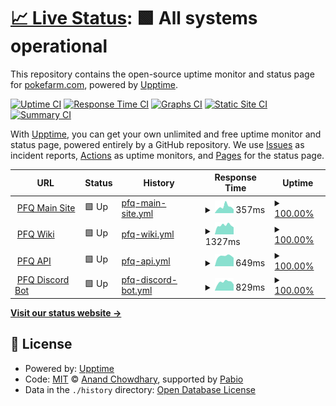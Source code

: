 # [📈 Live Status](https://status.pokefarm.com): <!--live status--> **🟩 All systems operational**

This repository contains the open-source uptime monitor and status page for [pokefarm.com](https://status.pokefarm.com), powered by [Upptime](https://github.com/upptime/upptime).

[![Uptime CI](https://github.com/pokefarm-com/status/workflows/Uptime%20CI/badge.svg)](https://github.com/pokefarm-com/status/actions?query=workflow%3A%22Uptime+CI%22)
[![Response Time CI](https://github.com/pokefarm-com/status/workflows/Response%20Time%20CI/badge.svg)](https://github.com/pokefarm-com/status/actions?query=workflow%3A%22Response+Time+CI%22)
[![Graphs CI](https://github.com/pokefarm-com/status/workflows/Graphs%20CI/badge.svg)](https://github.com/pokefarm-com/status/actions?query=workflow%3A%22Graphs+CI%22)
[![Static Site CI](https://github.com/pokefarm-com/status/workflows/Static%20Site%20CI/badge.svg)](https://github.com/pokefarm-com/status/actions?query=workflow%3A%22Static+Site+CI%22)
[![Summary CI](https://github.com/pokefarm-com/status/workflows/Summary%20CI/badge.svg)](https://github.com/pokefarm-com/status/actions?query=workflow%3A%22Summary+CI%22)

With [Upptime](https://upptime.js.org), you can get your own unlimited and free uptime monitor and status page, powered entirely by a GitHub repository. We use [Issues](https://github.com/pokefarm-com/status/issues) as incident reports, [Actions](https://github.com/pokefarm-com/status/actions) as uptime monitors, and [Pages](https://status.pokefarm.com) for the status page.

<!--start: status pages-->
<!-- This summary is generated by Upptime (https://github.com/upptime/upptime) -->
<!-- Do not edit this manually, your changes will be overwritten -->
<!-- prettier-ignore -->
| URL | Status | History | Response Time | Uptime |
| --- | ------ | ------- | ------------- | ------ |
| <img alt="" src="https://icons.duckduckgo.com/ip3/pokefarm.com.ico" height="13"> [PFQ Main Site](https://pokefarm.com/health) | 🟩 Up | [pfq-main-site.yml](https://github.com/pokefarm-com/status/commits/HEAD/history/pfq-main-site.yml) | <details><summary><img alt="Response time graph" src="./graphs/pfq-main-site/response-time-week.png" height="20"> 357ms</summary><br><a href="https://status.pokefarm.com/history/pfq-main-site"><img alt="Response time 327" src="https://img.shields.io/endpoint?url=https%3A%2F%2Fraw.githubusercontent.com%2Fpokefarm-com%2Fstatus%2FHEAD%2Fapi%2Fpfq-main-site%2Fresponse-time.json"></a><br><a href="https://status.pokefarm.com/history/pfq-main-site"><img alt="24-hour response time 352" src="https://img.shields.io/endpoint?url=https%3A%2F%2Fraw.githubusercontent.com%2Fpokefarm-com%2Fstatus%2FHEAD%2Fapi%2Fpfq-main-site%2Fresponse-time-day.json"></a><br><a href="https://status.pokefarm.com/history/pfq-main-site"><img alt="7-day response time 357" src="https://img.shields.io/endpoint?url=https%3A%2F%2Fraw.githubusercontent.com%2Fpokefarm-com%2Fstatus%2FHEAD%2Fapi%2Fpfq-main-site%2Fresponse-time-week.json"></a><br><a href="https://status.pokefarm.com/history/pfq-main-site"><img alt="30-day response time 327" src="https://img.shields.io/endpoint?url=https%3A%2F%2Fraw.githubusercontent.com%2Fpokefarm-com%2Fstatus%2FHEAD%2Fapi%2Fpfq-main-site%2Fresponse-time-month.json"></a><br><a href="https://status.pokefarm.com/history/pfq-main-site"><img alt="1-year response time 327" src="https://img.shields.io/endpoint?url=https%3A%2F%2Fraw.githubusercontent.com%2Fpokefarm-com%2Fstatus%2FHEAD%2Fapi%2Fpfq-main-site%2Fresponse-time-year.json"></a></details> | <details><summary><a href="https://status.pokefarm.com/history/pfq-main-site">100.00%</a></summary><a href="https://status.pokefarm.com/history/pfq-main-site"><img alt="All-time uptime 100.00%" src="https://img.shields.io/endpoint?url=https%3A%2F%2Fraw.githubusercontent.com%2Fpokefarm-com%2Fstatus%2FHEAD%2Fapi%2Fpfq-main-site%2Fuptime.json"></a><br><a href="https://status.pokefarm.com/history/pfq-main-site"><img alt="24-hour uptime 100.00%" src="https://img.shields.io/endpoint?url=https%3A%2F%2Fraw.githubusercontent.com%2Fpokefarm-com%2Fstatus%2FHEAD%2Fapi%2Fpfq-main-site%2Fuptime-day.json"></a><br><a href="https://status.pokefarm.com/history/pfq-main-site"><img alt="7-day uptime 100.00%" src="https://img.shields.io/endpoint?url=https%3A%2F%2Fraw.githubusercontent.com%2Fpokefarm-com%2Fstatus%2FHEAD%2Fapi%2Fpfq-main-site%2Fuptime-week.json"></a><br><a href="https://status.pokefarm.com/history/pfq-main-site"><img alt="30-day uptime 100.00%" src="https://img.shields.io/endpoint?url=https%3A%2F%2Fraw.githubusercontent.com%2Fpokefarm-com%2Fstatus%2FHEAD%2Fapi%2Fpfq-main-site%2Fuptime-month.json"></a><br><a href="https://status.pokefarm.com/history/pfq-main-site"><img alt="1-year uptime 100.00%" src="https://img.shields.io/endpoint?url=https%3A%2F%2Fraw.githubusercontent.com%2Fpokefarm-com%2Fstatus%2FHEAD%2Fapi%2Fpfq-main-site%2Fuptime-year.json"></a></details>
| <img alt="" src="https://icons.duckduckgo.com/ip3/pokefarm.wiki.ico" height="13"> [PFQ Wiki](https://pokefarm.wiki) | 🟩 Up | [pfq-wiki.yml](https://github.com/pokefarm-com/status/commits/HEAD/history/pfq-wiki.yml) | <details><summary><img alt="Response time graph" src="./graphs/pfq-wiki/response-time-week.png" height="20"> 1327ms</summary><br><a href="https://status.pokefarm.com/history/pfq-wiki"><img alt="Response time 1050" src="https://img.shields.io/endpoint?url=https%3A%2F%2Fraw.githubusercontent.com%2Fpokefarm-com%2Fstatus%2FHEAD%2Fapi%2Fpfq-wiki%2Fresponse-time.json"></a><br><a href="https://status.pokefarm.com/history/pfq-wiki"><img alt="24-hour response time 1539" src="https://img.shields.io/endpoint?url=https%3A%2F%2Fraw.githubusercontent.com%2Fpokefarm-com%2Fstatus%2FHEAD%2Fapi%2Fpfq-wiki%2Fresponse-time-day.json"></a><br><a href="https://status.pokefarm.com/history/pfq-wiki"><img alt="7-day response time 1327" src="https://img.shields.io/endpoint?url=https%3A%2F%2Fraw.githubusercontent.com%2Fpokefarm-com%2Fstatus%2FHEAD%2Fapi%2Fpfq-wiki%2Fresponse-time-week.json"></a><br><a href="https://status.pokefarm.com/history/pfq-wiki"><img alt="30-day response time 1050" src="https://img.shields.io/endpoint?url=https%3A%2F%2Fraw.githubusercontent.com%2Fpokefarm-com%2Fstatus%2FHEAD%2Fapi%2Fpfq-wiki%2Fresponse-time-month.json"></a><br><a href="https://status.pokefarm.com/history/pfq-wiki"><img alt="1-year response time 1050" src="https://img.shields.io/endpoint?url=https%3A%2F%2Fraw.githubusercontent.com%2Fpokefarm-com%2Fstatus%2FHEAD%2Fapi%2Fpfq-wiki%2Fresponse-time-year.json"></a></details> | <details><summary><a href="https://status.pokefarm.com/history/pfq-wiki">100.00%</a></summary><a href="https://status.pokefarm.com/history/pfq-wiki"><img alt="All-time uptime 99.93%" src="https://img.shields.io/endpoint?url=https%3A%2F%2Fraw.githubusercontent.com%2Fpokefarm-com%2Fstatus%2FHEAD%2Fapi%2Fpfq-wiki%2Fuptime.json"></a><br><a href="https://status.pokefarm.com/history/pfq-wiki"><img alt="24-hour uptime 100.00%" src="https://img.shields.io/endpoint?url=https%3A%2F%2Fraw.githubusercontent.com%2Fpokefarm-com%2Fstatus%2FHEAD%2Fapi%2Fpfq-wiki%2Fuptime-day.json"></a><br><a href="https://status.pokefarm.com/history/pfq-wiki"><img alt="7-day uptime 100.00%" src="https://img.shields.io/endpoint?url=https%3A%2F%2Fraw.githubusercontent.com%2Fpokefarm-com%2Fstatus%2FHEAD%2Fapi%2Fpfq-wiki%2Fuptime-week.json"></a><br><a href="https://status.pokefarm.com/history/pfq-wiki"><img alt="30-day uptime 99.93%" src="https://img.shields.io/endpoint?url=https%3A%2F%2Fraw.githubusercontent.com%2Fpokefarm-com%2Fstatus%2FHEAD%2Fapi%2Fpfq-wiki%2Fuptime-month.json"></a><br><a href="https://status.pokefarm.com/history/pfq-wiki"><img alt="1-year uptime 99.93%" src="https://img.shields.io/endpoint?url=https%3A%2F%2Fraw.githubusercontent.com%2Fpokefarm-com%2Fstatus%2FHEAD%2Fapi%2Fpfq-wiki%2Fuptime-year.json"></a></details>
| <img alt="" src="https://icons.duckduckgo.com/ip3/api.pokefarm.com.ico" height="13"> [PFQ API](https://api.pokefarm.com/health) | 🟩 Up | [pfq-api.yml](https://github.com/pokefarm-com/status/commits/HEAD/history/pfq-api.yml) | <details><summary><img alt="Response time graph" src="./graphs/pfq-api/response-time-week.png" height="20"> 649ms</summary><br><a href="https://status.pokefarm.com/history/pfq-api"><img alt="Response time 532" src="https://img.shields.io/endpoint?url=https%3A%2F%2Fraw.githubusercontent.com%2Fpokefarm-com%2Fstatus%2FHEAD%2Fapi%2Fpfq-api%2Fresponse-time.json"></a><br><a href="https://status.pokefarm.com/history/pfq-api"><img alt="24-hour response time 638" src="https://img.shields.io/endpoint?url=https%3A%2F%2Fraw.githubusercontent.com%2Fpokefarm-com%2Fstatus%2FHEAD%2Fapi%2Fpfq-api%2Fresponse-time-day.json"></a><br><a href="https://status.pokefarm.com/history/pfq-api"><img alt="7-day response time 649" src="https://img.shields.io/endpoint?url=https%3A%2F%2Fraw.githubusercontent.com%2Fpokefarm-com%2Fstatus%2FHEAD%2Fapi%2Fpfq-api%2Fresponse-time-week.json"></a><br><a href="https://status.pokefarm.com/history/pfq-api"><img alt="30-day response time 532" src="https://img.shields.io/endpoint?url=https%3A%2F%2Fraw.githubusercontent.com%2Fpokefarm-com%2Fstatus%2FHEAD%2Fapi%2Fpfq-api%2Fresponse-time-month.json"></a><br><a href="https://status.pokefarm.com/history/pfq-api"><img alt="1-year response time 532" src="https://img.shields.io/endpoint?url=https%3A%2F%2Fraw.githubusercontent.com%2Fpokefarm-com%2Fstatus%2FHEAD%2Fapi%2Fpfq-api%2Fresponse-time-year.json"></a></details> | <details><summary><a href="https://status.pokefarm.com/history/pfq-api">100.00%</a></summary><a href="https://status.pokefarm.com/history/pfq-api"><img alt="All-time uptime 100.00%" src="https://img.shields.io/endpoint?url=https%3A%2F%2Fraw.githubusercontent.com%2Fpokefarm-com%2Fstatus%2FHEAD%2Fapi%2Fpfq-api%2Fuptime.json"></a><br><a href="https://status.pokefarm.com/history/pfq-api"><img alt="24-hour uptime 100.00%" src="https://img.shields.io/endpoint?url=https%3A%2F%2Fraw.githubusercontent.com%2Fpokefarm-com%2Fstatus%2FHEAD%2Fapi%2Fpfq-api%2Fuptime-day.json"></a><br><a href="https://status.pokefarm.com/history/pfq-api"><img alt="7-day uptime 100.00%" src="https://img.shields.io/endpoint?url=https%3A%2F%2Fraw.githubusercontent.com%2Fpokefarm-com%2Fstatus%2FHEAD%2Fapi%2Fpfq-api%2Fuptime-week.json"></a><br><a href="https://status.pokefarm.com/history/pfq-api"><img alt="30-day uptime 100.00%" src="https://img.shields.io/endpoint?url=https%3A%2F%2Fraw.githubusercontent.com%2Fpokefarm-com%2Fstatus%2FHEAD%2Fapi%2Fpfq-api%2Fuptime-month.json"></a><br><a href="https://status.pokefarm.com/history/pfq-api"><img alt="1-year uptime 100.00%" src="https://img.shields.io/endpoint?url=https%3A%2F%2Fraw.githubusercontent.com%2Fpokefarm-com%2Fstatus%2FHEAD%2Fapi%2Fpfq-api%2Fuptime-year.json"></a></details>
| <img alt="" src="https://icons.duckduckgo.com/ip3/pfq.moons.bio.ico" height="13"> [PFQ Discord Bot](https://pfq.moons.bio/health) | 🟩 Up | [pfq-discord-bot.yml](https://github.com/pokefarm-com/status/commits/HEAD/history/pfq-discord-bot.yml) | <details><summary><img alt="Response time graph" src="./graphs/pfq-discord-bot/response-time-week.png" height="20"> 829ms</summary><br><a href="https://status.pokefarm.com/history/pfq-discord-bot"><img alt="Response time 687" src="https://img.shields.io/endpoint?url=https%3A%2F%2Fraw.githubusercontent.com%2Fpokefarm-com%2Fstatus%2FHEAD%2Fapi%2Fpfq-discord-bot%2Fresponse-time.json"></a><br><a href="https://status.pokefarm.com/history/pfq-discord-bot"><img alt="24-hour response time 844" src="https://img.shields.io/endpoint?url=https%3A%2F%2Fraw.githubusercontent.com%2Fpokefarm-com%2Fstatus%2FHEAD%2Fapi%2Fpfq-discord-bot%2Fresponse-time-day.json"></a><br><a href="https://status.pokefarm.com/history/pfq-discord-bot"><img alt="7-day response time 829" src="https://img.shields.io/endpoint?url=https%3A%2F%2Fraw.githubusercontent.com%2Fpokefarm-com%2Fstatus%2FHEAD%2Fapi%2Fpfq-discord-bot%2Fresponse-time-week.json"></a><br><a href="https://status.pokefarm.com/history/pfq-discord-bot"><img alt="30-day response time 687" src="https://img.shields.io/endpoint?url=https%3A%2F%2Fraw.githubusercontent.com%2Fpokefarm-com%2Fstatus%2FHEAD%2Fapi%2Fpfq-discord-bot%2Fresponse-time-month.json"></a><br><a href="https://status.pokefarm.com/history/pfq-discord-bot"><img alt="1-year response time 687" src="https://img.shields.io/endpoint?url=https%3A%2F%2Fraw.githubusercontent.com%2Fpokefarm-com%2Fstatus%2FHEAD%2Fapi%2Fpfq-discord-bot%2Fresponse-time-year.json"></a></details> | <details><summary><a href="https://status.pokefarm.com/history/pfq-discord-bot">100.00%</a></summary><a href="https://status.pokefarm.com/history/pfq-discord-bot"><img alt="All-time uptime 99.92%" src="https://img.shields.io/endpoint?url=https%3A%2F%2Fraw.githubusercontent.com%2Fpokefarm-com%2Fstatus%2FHEAD%2Fapi%2Fpfq-discord-bot%2Fuptime.json"></a><br><a href="https://status.pokefarm.com/history/pfq-discord-bot"><img alt="24-hour uptime 100.00%" src="https://img.shields.io/endpoint?url=https%3A%2F%2Fraw.githubusercontent.com%2Fpokefarm-com%2Fstatus%2FHEAD%2Fapi%2Fpfq-discord-bot%2Fuptime-day.json"></a><br><a href="https://status.pokefarm.com/history/pfq-discord-bot"><img alt="7-day uptime 100.00%" src="https://img.shields.io/endpoint?url=https%3A%2F%2Fraw.githubusercontent.com%2Fpokefarm-com%2Fstatus%2FHEAD%2Fapi%2Fpfq-discord-bot%2Fuptime-week.json"></a><br><a href="https://status.pokefarm.com/history/pfq-discord-bot"><img alt="30-day uptime 99.92%" src="https://img.shields.io/endpoint?url=https%3A%2F%2Fraw.githubusercontent.com%2Fpokefarm-com%2Fstatus%2FHEAD%2Fapi%2Fpfq-discord-bot%2Fuptime-month.json"></a><br><a href="https://status.pokefarm.com/history/pfq-discord-bot"><img alt="1-year uptime 99.92%" src="https://img.shields.io/endpoint?url=https%3A%2F%2Fraw.githubusercontent.com%2Fpokefarm-com%2Fstatus%2FHEAD%2Fapi%2Fpfq-discord-bot%2Fuptime-year.json"></a></details>

<!--end: status pages-->

[**Visit our status website →**](https://status.pokefarm.com)

## 📄 License

- Powered by: [Upptime](https://github.com/upptime/upptime)
- Code: [MIT](./LICENSE) © [Anand Chowdhary](https://anandchowdhary.com), supported by [Pabio](https://pabio.com)
- Data in the `./history` directory: [Open Database License](https://opendatacommons.org/licenses/odbl/1-0/)
